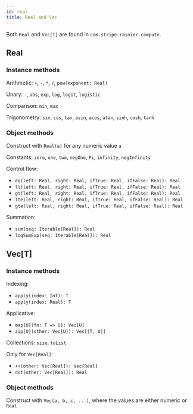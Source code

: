 ```yaml
---
id: real
title: Real and Vec
---
```


Both `Real` and `Vec[T]` are found in `com.stripe.rainier.compute`.

## Real

### Instance methods

Arithmetic: `+`, `-`, `*`, `/`, `pow(exponent: Real)`

Unary: `-`, `abs`, `exp`, `log`, `logit`, `logistic`

Comparison: `min`, `max`

Trigonometry: `sin`, `cos`, `tan`, `asin`, `acos`, `atan`, `sinh`, `cosh`, `tanh`

### Object methods

Construct with `Real(a)` for any numeric value `a`

Constants: `zero`, `one`, `two`, `negOne`, `Pi`, `infinity`, `negInfinity`

Control flow:

* `eq(left: Real, right: Real, ifTrue: Real, ifFalse: Real): Real`
* `lt(left: Real, right: Real, ifTrue: Real, ifFalse: Real): Real`
* `gt(left: Real, right: Real, ifTrue: Real, ifFalse: Real): Real`
* `lte(left: Real, right: Real, ifTrue: Real, ifFalse: Real): Real`
* `gte(left: Real, right: Real, ifTrue: Real, ifFalse: Real): Real`

Summation:

* `sum(seq: Iterable[Real]): Real`
* `logSumExp(seq: Iterable[Real]): Real`

## Vec[T]

### Instance methods

Indexing:

* `apply(index: Int): T`
* `apply(index: Real): T`

Applicative:

* `map[U](fn: T => U): Vec[U]`
* `zip[U](other: Vec[U]): Vec[(T, U)]`

Collections: `size`, `toList`

Only for `Vec[Real]`:

* `++(other: Vec[Real]): Vec[Real]`
* `dot(other: Vec[Real]): Real`

### Object methods

Construct with `Vec(a, b, c, ...)`, where the values are either numeric or `Real`